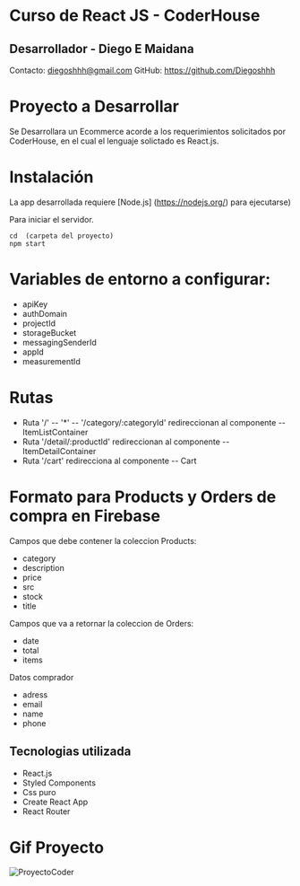 # Curso de React JS - CoderHouse


## Desarrollador - Diego E Maidana 

Contacto: diegoshhh@gmail.com
GitHub: https://github.com/Diegoshhh

# Proyecto a Desarrollar

Se Desarrollara un Ecommerce acorde a los requerimientos solicitados por CoderHouse, en el cual 
el lenguaje solictado es React.js. 

# Instalación
La app desarrollada requiere [Node.js] (https://nodejs.org/) para ejecutarse)

Para iniciar el servidor.

```
cd  (carpeta del proyecto) 
npm start
```

# Variables de entorno a configurar:
* apiKey
* authDomain
* projectId
* storageBucket
* messagingSenderId
* appId
* measurementId

# Rutas

- Ruta '/' --  '*' -- '/category/:categoryId' redireccionan al componente -- ItemListContainer
- Ruta '/detail/:productId' redireccionan al componente -- ItemDetailContainer
- Ruta '/cart' redirecciona al componente -- Cart

# Formato para Products y Orders de compra en Firebase
Campos que debe contener la coleccion Products:
* category
* description
* price
* src
* stock
* title

Campos que va a retornar la coleccion de Orders:
* date
* total
* items

Datos comprador
* adress
* email
* name
* phone

## Tecnologias utilizada

* React.js
* Styled Components
* Css puro
* Create React App
* React Router

# Gif Proyecto
![ProyectoCoder](https://user-images.githubusercontent.com/79481222/158075572-b18cd464-dfc4-4c23-8306-28eb24254f0f.gif)
